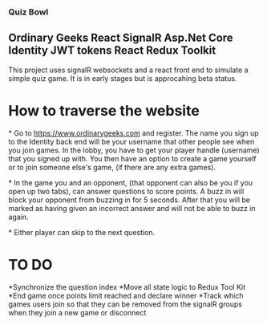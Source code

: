 ### Quiz Bowl

## Ordinary Geeks React SignalR Asp.Net Core Identity JWT tokens React Redux Toolkit

This project uses signalR websockets and a react front end to simulate a simple quiz game. It is in early stages but is approcahing beta status.

# How to traverse the website

\* Go to https://www.ordinarygeeks.com and register. The name you sign up to the Identity back end will be your username that other people see when you join games. In the lobby, you have to get your player handle (username) that you signed up with. You then have an option to create a game yourself or to join someone else's game, (if there are any extra games).

\* In the game you and an opponent, (that opponent can also be you if you open up two tabs), can answer questions to score points. A buzz in will block your opponent from buzzing in for 5 seconds. After that you will be marked as having given an incorrect answer and will not be able to buzz in again.

\* Either player can skip to the next question.

# TO DO

\*Synchronize the question index
\*Move all state logic to Redux Tool Kit
\*End game once points limit reached and declare winner
\*Track which games users join so that they can be removed from the signalR groups when they join a new game or disconnect

